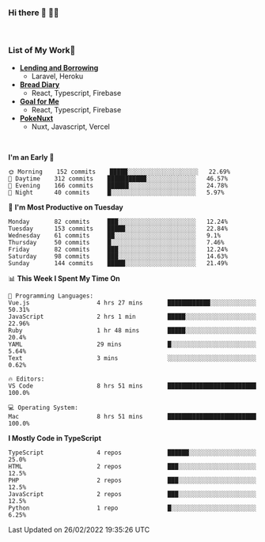 ### Hi there 👋 🧑‍💻

<br/>

### List of My Work🚀
- [**Lending and Borrowing**](https://lending-and-borrowing.herokuapp.com/)
  - Laravel, Heroku
- [**Bread Diary**](https://bread-diary-web.web.app/)
  - React, Typescript, Firebase
- [**Goal for Me**](https://goal-for-me.web.app/)
  - React, Typescript, Firebase
- [**PokeNuxt**](https://pokenuxt.vercel.app/)
  - Nuxt, Javascript, Vercel

<br/>

<!--START_SECTION:waka-->
**I'm an Early 🐤** 

```text
🌞 Morning    152 commits    █████░░░░░░░░░░░░░░░░░░░░   22.69% 
🌆 Daytime    312 commits    ███████████░░░░░░░░░░░░░░   46.57% 
🌃 Evening    166 commits    ██████░░░░░░░░░░░░░░░░░░░   24.78% 
🌙 Night      40 commits     █░░░░░░░░░░░░░░░░░░░░░░░░   5.97%

```
📅 **I'm Most Productive on Tuesday** 

```text
Monday       82 commits     ███░░░░░░░░░░░░░░░░░░░░░░   12.24% 
Tuesday      153 commits    █████░░░░░░░░░░░░░░░░░░░░   22.84% 
Wednesday    61 commits     ██░░░░░░░░░░░░░░░░░░░░░░░   9.1% 
Thursday     50 commits     █░░░░░░░░░░░░░░░░░░░░░░░░   7.46% 
Friday       82 commits     ███░░░░░░░░░░░░░░░░░░░░░░   12.24% 
Saturday     98 commits     ███░░░░░░░░░░░░░░░░░░░░░░   14.63% 
Sunday       144 commits    █████░░░░░░░░░░░░░░░░░░░░   21.49%

```


📊 **This Week I Spent My Time On** 

```text
💬 Programming Languages: 
Vue.js                   4 hrs 27 mins       ████████████░░░░░░░░░░░░░   50.31% 
JavaScript               2 hrs 1 min         █████░░░░░░░░░░░░░░░░░░░░   22.96% 
Ruby                     1 hr 48 mins        █████░░░░░░░░░░░░░░░░░░░░   20.4% 
YAML                     29 mins             █░░░░░░░░░░░░░░░░░░░░░░░░   5.64% 
Text                     3 mins              ░░░░░░░░░░░░░░░░░░░░░░░░░   0.62%

🔥 Editors: 
VS Code                  8 hrs 51 mins       █████████████████████████   100.0%

💻 Operating System: 
Mac                      8 hrs 51 mins       █████████████████████████   100.0%

```

**I Mostly Code in TypeScript** 

```text
TypeScript               4 repos             ██████░░░░░░░░░░░░░░░░░░░   25.0% 
HTML                     2 repos             ███░░░░░░░░░░░░░░░░░░░░░░   12.5% 
PHP                      2 repos             ███░░░░░░░░░░░░░░░░░░░░░░   12.5% 
JavaScript               2 repos             ███░░░░░░░░░░░░░░░░░░░░░░   12.5% 
Python                   1 repo              █░░░░░░░░░░░░░░░░░░░░░░░░   6.25%

```



 Last Updated on 26/02/2022 19:35:26 UTC
<!--END_SECTION:waka-->
